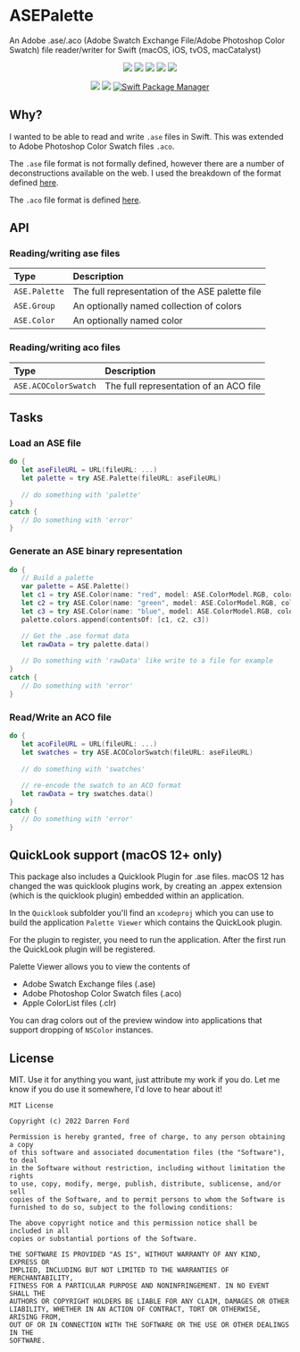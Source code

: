 # ASEPalette

An Adobe .ase/.aco (Adobe Swatch Exchange File/Adobe Photoshop Color Swatch) file reader/writer for Swift (macOS, iOS, tvOS, macCatalyst)

<p align="center">
    <img src="https://img.shields.io/github/v/tag/dagronf/ASEPalette" />
    <img src="https://img.shields.io/badge/macOS-10.13+-red" />
    <img src="https://img.shields.io/badge/iOS-13+-blue" />
    <img src="https://img.shields.io/badge/tvOS-13+-orange" />
    <img src="https://img.shields.io/badge/macCatalyst-2+-purple" />
</p>

<p align="center">
    <img src="https://img.shields.io/badge/Swift-5.4-orange.svg" />
    <img src="https://img.shields.io/badge/License-MIT-lightgrey" />
    <a href="https://swift.org/package-manager">
        <img src="https://img.shields.io/badge/spm-compatible-brightgreen.svg?style=flat" alt="Swift Package Manager" />
    </a>
</p>

## Why?

I wanted to be able to read and write `.ase` files in Swift. This was extended to Adobe Photoshop Color Swatch files `.aco`.

The `.ase` file format is not formally defined, however there are a number of deconstructions available on the web.
I used the breakdown of the format defined [here](http://www.selapa.net/swatches/colors/fileformats.php#adobe_ase).

The `.aco` file format is defined [here](https://www.adobe.com/devnet-apps/photoshop/fileformatashtml/#50577411_pgfId-1070626).

## API

### Reading/writing ase files

| Type          | Description   | 
|:--------------|:---------------|
|`ASE.Palette`  | The full representation of the ASE palette file |
|`ASE.Group`    | An optionally named collection of colors |
|`ASE.Color`    | An optionally named color |

### Reading/writing aco files

| Type                 | Description   | 
|:---------------------|:---------------|
|`ASE.ACOColorSwatch`  | The full representation of an ACO file |

## Tasks

### Load an ASE file

```swift
do {
   let aseFileURL = URL(fileURL: ...)
   let palette = try ASE.Palette(fileURL: aseFileURL)
   
   // do something with 'palette'
}
catch {
   // Do something with 'error'
}
```

### Generate an ASE binary representation

```swift
do {
   // Build a palette
   var palette = ASE.Palette()
   let c1 = try ASE.Color(name: "red", model: ASE.ColorModel.RGB, colorComponents: [1, 0, 0])
   let c2 = try ASE.Color(name: "green", model: ASE.ColorModel.RGB, colorComponents: [0, 1, 0])
   let c3 = try ASE.Color(name: "blue", model: ASE.ColorModel.RGB, colorComponents: [0, 0, 1])
   palette.colors.append(contentsOf: [c1, c2, c3])

   // Get the .ase format data
   let rawData = try palette.data()
   
   // Do something with 'rawData' like write to a file for example
}
catch {
   // Do something with 'error'
}
```

### Read/Write an ACO file

```swift
do {
   let acoFileURL = URL(fileURL: ...)
   let swatches = try ASE.ACOColorSwatch(fileURL: aseFileURL)
   
   // do something with 'swatches'
   
   // re-encode the swatch to an ACO format
   let rawData = try swatches.data() 
}
catch {
   // Do something with 'error'
}
```

## QuickLook support (macOS 12+ only)

This package also includes a Quicklook Plugin for .ase files. macOS 12 has changed the was quicklook plugins work, by creating an .appex extension (which is the quicklook plugin) embedded within an application.

In the `Quicklook` subfolder you'll find an `xcodeproj` which you can use to build the application `Palette Viewer` which contains the QuickLook plugin.

For the plugin to register, you need to run the application. After the first run the QuickLook plugin will be registered.

Palette Viewer allows you to view the contents of

* Adobe Swatch Exchange files (.ase)
* Adobe Photoshop Color Swatch files (.aco)
* Apple ColorList files (.clr)

You can drag colors out of the preview window into applications that support dropping of `NSColor` instances.

## License

MIT. Use it for anything you want, just attribute my work if you do. Let me know if you do use it somewhere, I'd love to hear about it!

```
MIT License

Copyright (c) 2022 Darren Ford

Permission is hereby granted, free of charge, to any person obtaining a copy
of this software and associated documentation files (the "Software"), to deal
in the Software without restriction, including without limitation the rights
to use, copy, modify, merge, publish, distribute, sublicense, and/or sell
copies of the Software, and to permit persons to whom the Software is
furnished to do so, subject to the following conditions:

The above copyright notice and this permission notice shall be included in all
copies or substantial portions of the Software.

THE SOFTWARE IS PROVIDED "AS IS", WITHOUT WARRANTY OF ANY KIND, EXPRESS OR
IMPLIED, INCLUDING BUT NOT LIMITED TO THE WARRANTIES OF MERCHANTABILITY,
FITNESS FOR A PARTICULAR PURPOSE AND NONINFRINGEMENT. IN NO EVENT SHALL THE
AUTHORS OR COPYRIGHT HOLDERS BE LIABLE FOR ANY CLAIM, DAMAGES OR OTHER
LIABILITY, WHETHER IN AN ACTION OF CONTRACT, TORT OR OTHERWISE, ARISING FROM,
OUT OF OR IN CONNECTION WITH THE SOFTWARE OR THE USE OR OTHER DEALINGS IN THE
SOFTWARE.
```

